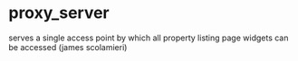 # proxy_server
serves a single access point by which all property listing page widgets can be accessed
(james scolamieri)
